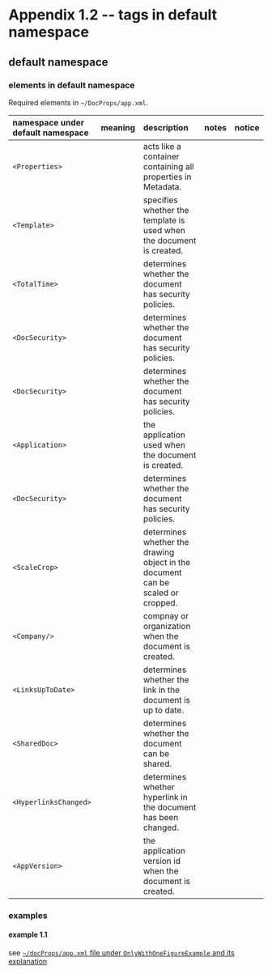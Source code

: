 # Appendix 1.2 -- tags in default namespace
## default namespace
### elements in default namespace
Required elements in `~/DocProps/app.xml`.

| namespace under default namespace | meaning | description | notes | notice |
| :---------- | :----------- | :----- | :--- | :-- |
| `<Properties>` | | acts like a container containing all properties in Metadata. | | |
| `<Template>` | | specifies whether the template is used when the document is created. | | |
| `<TotalTime>` | | determines whether the document has security policies. | | |
| `<DocSecurity>` | | determines whether the document has security policies. | | |
| `<DocSecurity>` | | determines whether the document has security policies. | | |
| `<Application>` | | the application used when the document is created. | | |
| `<DocSecurity>` | | determines whether the document has security policies. | | |
| `<ScaleCrop>` | | determines whether the drawing object in the document can be scaled or cropped. | | |
| `<Company/>` | | compnay or organization when the document is created. | | |
| `<LinksUpToDate>` | | determines whether the link in the document is up to date. | | |
| `<SharedDoc>` | | determines whether the document can be shared. | | |
| `<HyperlinksChanged>` | | determines whether hyperlink in the document has been changed. | | |
| `<AppVersion>` | | the application version id when the document is created. | | |

### examples
#### example 1.1
see [`~/docProps/app.xml` file under `OnlyWithOneFigureExample` and its explanation](https://github.com/40843245/OOXML/blob/main/examples/documents/Word/figure/OnlyWithOneFigureExample1.docx/app.xml/app.xml.md)
